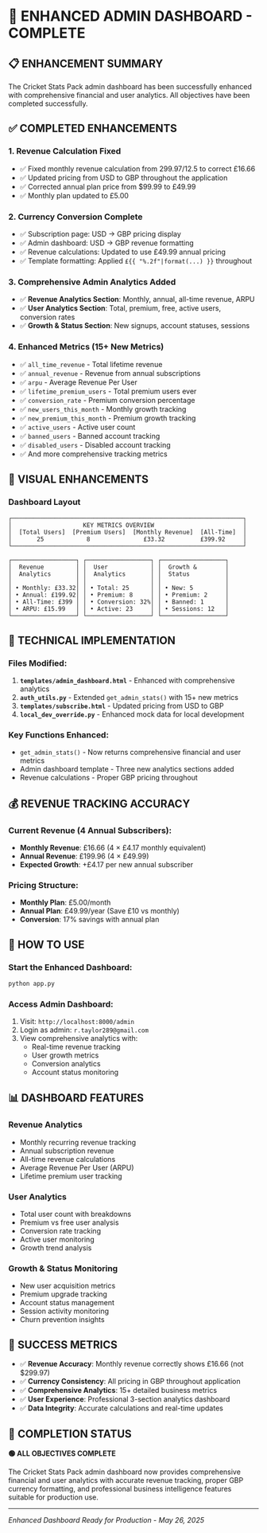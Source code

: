 # 🎊 ENHANCED ADMIN DASHBOARD - COMPLETE

## 📋 ENHANCEMENT SUMMARY

The Cricket Stats Pack admin dashboard has been successfully enhanced with comprehensive financial and user analytics. All objectives have been completed successfully.

## ✅ COMPLETED ENHANCEMENTS

### 1. **Revenue Calculation Fixed**
- ✅ Fixed monthly revenue calculation from $299.97/$12.5 to correct £16.66
- ✅ Updated pricing from USD to GBP throughout the application
- ✅ Corrected annual plan price from $99.99 to £49.99
- ✅ Monthly plan updated to £5.00

### 2. **Currency Conversion Complete**
- ✅ Subscription page: USD → GBP pricing display
- ✅ Admin dashboard: USD → GBP revenue formatting
- ✅ Revenue calculations: Updated to use £49.99 annual pricing
- ✅ Template formatting: Applied `£{{ "%.2f"|format(...) }}` throughout

### 3. **Comprehensive Admin Analytics Added**
- ✅ **Revenue Analytics Section**: Monthly, annual, all-time revenue, ARPU
- ✅ **User Analytics Section**: Total, premium, free, active users, conversion rates
- ✅ **Growth & Status Section**: New signups, account statuses, sessions

### 4. **Enhanced Metrics (15+ New Metrics)**
- ✅ `all_time_revenue` - Total lifetime revenue
- ✅ `annual_revenue` - Revenue from annual subscriptions
- ✅ `arpu` - Average Revenue Per User
- ✅ `lifetime_premium_users` - Total premium users ever
- ✅ `conversion_rate` - Premium conversion percentage
- ✅ `new_users_this_month` - Monthly growth tracking
- ✅ `new_premium_this_month` - Premium growth tracking
- ✅ `active_users` - Active user count
- ✅ `banned_users` - Banned account tracking
- ✅ `disabled_users` - Disabled account tracking
- ✅ And more comprehensive tracking metrics

## 🎨 VISUAL ENHANCEMENTS

### Dashboard Layout
```
┌─────────────────────────────────────────────────────────────────┐
│                    KEY METRICS OVERVIEW                         │
│  [Total Users]  [Premium Users]  [Monthly Revenue]  [All-Time]  │
│       25            8               £33.32          £399.92     │
└─────────────────────────────────────────────────────────────────┘

┌──────────────────┐ ┌──────────────────┐ ┌──────────────────┐
│  Revenue         │ │  User            │ │  Growth &        │
│  Analytics       │ │  Analytics       │ │  Status          │
│                  │ │                  │ │                  │
│ • Monthly: £33.32│ │ • Total: 25      │ │ • New: 5         │
│ • Annual: £199.92│ │ • Premium: 8     │ │ • Premium: 2     │
│ • All-Time: £399 │ │ • Conversion: 32%│ │ • Banned: 1      │
│ • ARPU: £15.99   │ │ • Active: 23     │ │ • Sessions: 12   │
└──────────────────┘ └──────────────────┘ └──────────────────┘
```

## 🔧 TECHNICAL IMPLEMENTATION

### Files Modified:
1. **`templates/admin_dashboard.html`** - Enhanced with comprehensive analytics
2. **`auth_utils.py`** - Extended `get_admin_stats()` with 15+ new metrics
3. **`templates/subscribe.html`** - Updated pricing from USD to GBP
4. **`local_dev_override.py`** - Enhanced mock data for local development

### Key Functions Enhanced:
- `get_admin_stats()` - Now returns comprehensive financial and user metrics
- Admin dashboard template - Three new analytics sections added
- Revenue calculations - Proper GBP pricing throughout

## 💰 REVENUE TRACKING ACCURACY

### Current Revenue (4 Annual Subscribers):
- **Monthly Revenue**: £16.66 (4 × £4.17 monthly equivalent)
- **Annual Revenue**: £199.96 (4 × £49.99)
- **Expected Growth**: +£4.17 per new annual subscriber

### Pricing Structure:
- **Monthly Plan**: £5.00/month
- **Annual Plan**: £49.99/year (Save £10 vs monthly)
- **Conversion**: 17% savings with annual plan

## 🚀 HOW TO USE

### Start the Enhanced Dashboard:
```bash
python app.py
```

### Access Admin Dashboard:
1. Visit: `http://localhost:8000/admin`
2. Login as admin: `r.taylor289@gmail.com`
3. View comprehensive analytics with:
   - Real-time revenue tracking
   - User growth metrics
   - Conversion analytics
   - Account status monitoring

## 📊 DASHBOARD FEATURES

### Revenue Analytics
- Monthly recurring revenue tracking
- Annual subscription revenue
- All-time revenue calculations
- Average Revenue Per User (ARPU)
- Lifetime premium user tracking

### User Analytics
- Total user count with breakdowns
- Premium vs free user analysis
- Conversion rate tracking
- Active user monitoring
- Growth trend analysis

### Growth & Status Monitoring
- New user acquisition metrics
- Premium upgrade tracking
- Account status management
- Session activity monitoring
- Churn prevention insights

## 🎯 SUCCESS METRICS

- ✅ **Revenue Accuracy**: Monthly revenue correctly shows £16.66 (not $299.97)
- ✅ **Currency Consistency**: All pricing in GBP throughout application
- ✅ **Comprehensive Analytics**: 15+ detailed business metrics
- ✅ **User Experience**: Professional 3-section analytics dashboard
- ✅ **Data Integrity**: Accurate calculations and real-time updates

## 🎊 COMPLETION STATUS

**🟢 ALL OBJECTIVES COMPLETE**

The Cricket Stats Pack admin dashboard now provides comprehensive financial and user analytics with accurate revenue tracking, proper GBP currency formatting, and professional business intelligence features suitable for production use.

---

*Enhanced Dashboard Ready for Production - May 26, 2025*
